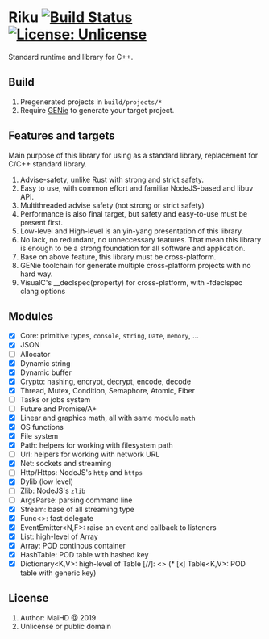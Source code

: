 # Riku [![Build Status](https://www.travis-ci.org/maihd/riku.svg?branch=master)](https://www.travis-ci.org/maihd/riku) [![License: Unlicense](https://img.shields.io/badge/license-Unlicense-blue.svg)](http://unlicense.org/)
Standard runtime and library for C++.

## Build
1. Pregenerated projects in `build/projects/*`
2. Require [GENie](https://github.com/bkaradzic/GENie) to generate your target project.

## Features and targets
Main purpose of this library for using as a standard library, replacement for C/C++ standard library.
1. Advise-safety, unlike Rust with strong and strict safety.
2. Easy to use, with common effort and familiar NodeJS-based and libuv API.
3. Multithreaded advise safety (not strong or strict safety)
4. Performance is also final target, but safety and easy-to-use must be present first.
5. Low-level and High-level is an yin-yang presentation of this library.
6. No lack, no redundant, no unneccessary features. That mean this library is enough to be a strong foundation for all software and application.
7. Base on above feature, this library must be cross-platform.
8. GENie toolchain for generate multiple cross-platform projects with no hard way.
9. VisualC's __declspec(property) for cross-platform, with -fdeclspec clang options

## Modules
* [x] Core: primitive types, `console`, `string`, `Date`, `memory`, ...
* [x] JSON
* [ ] Allocator
* [x] Dynamic string
* [x] Dynamic buffer
* [x] Crypto: hashing, encrypt, decrypt, encode, decode
* [x] Thread, Mutex, Condition, Semaphore, Atomic, Fiber
* [ ] Tasks or jobs system
* [ ] Future and Promise/A+
* [x] Linear and graphics math, all with same module `math`
* [x] OS functions
* [x] File system
* [x] Path: helpers for working with filesystem path
* [ ] Url: helpers for working with network URL 
* [x] Net: sockets and streaming
* [ ] Http/Https: NodeJS's `http` and `https`
* [x] Dylib (low level)
* [ ] Zlib: NodeJS's `zlib`
* [ ] ArgsParse: parsing command line
* [x] Stream: base of all streaming type
* [x] Func<>: fast delegate
* [x] EventEmitter<N,F>: raise an event and callback to listeners
* [x] List<T>: high-level of Array
* [x] Array<T>: POD continous container
* [x] HashTable<V>: POD table with hashed key
* [x] Dictionary<K,V>: high-level of Table
[//]: <> (* [x] Table<K,V>: POD table with generic key)

## License
1. Author: MaiHD @ 2019
2. Unlicense or public domain